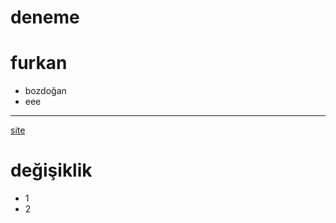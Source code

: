 # deneme
# furkan
- bozdoğan
- eee
***
[site](https://www.google.com/search?q=son+depremler&rlz=1C1FKPE_trTR1001TR1001&oq=&aqs=chrome.0.35i39i362l2j46i39i199i362i465j35i39i362l3j46i39i199i362i465j35i39i362.1116231349j0j15&sourceid=chrome&ie=UTF-8)
# değişiklik
- 1
- 2
